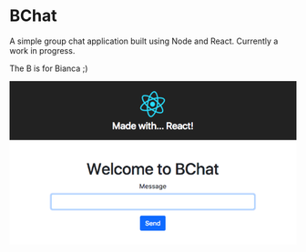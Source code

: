 # BChat

A simple group chat application built using Node and React. Currently a work in progress.

The B is for Bianca ;)

![screenshot](app_screenshot.png)
